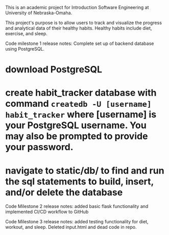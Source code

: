 This is an academic project for Introduction Software Engineering at University of Nebraska-Omaha.

This project's purpose is to allow users to track and visualize the progress and analytical data of their healthy habits. Healthy habits include diet, exercise, and sleep.

Code milestone 1 release notes: Complete set up of backend database using PostgreSQL.

# download PostgreSQL

# create habit_tracker database with command `createdb -U [username] habit_tracker` where [username] is your PostgreSQL username. You may also be prompted to provide your password.

# navigate to static/db/ to find and run the sql statements to build, insert, and/or delete the database

Code Milestone 2 release notes: added basic flask functionality and implemented CI/CD workflow to GitHub

Code Milestone 3 release notes: added testing functionality for diet, workout, and sleep. Deleted input.html and dead code in repo.
